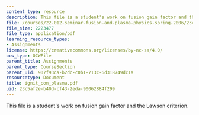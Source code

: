 ```yaml
---
content_type: resource
description: This file is a student's work on fusion gain factor and the Lawson criterion.
file: /courses/22-012-seminar-fusion-and-plasma-physics-spring-2006/23c5af2eb40dcf432eda90062884f299_ignit_con_plasma.pdf
file_size: 2223477
file_type: application/pdf
learning_resource_types:
- Assignments
license: https://creativecommons.org/licenses/by-nc-sa/4.0/
ocw_type: OCWFile
parent_title: Assignments
parent_type: CourseSection
parent_uid: 907f93ca-b2dc-c0b1-713c-6d318749dc1a
resourcetype: Document
title: ignit_con_plasma.pdf
uid: 23c5af2e-b40d-cf43-2eda-90062884f299
---
```

This file is a student's work on fusion gain factor and the Lawson criterion.